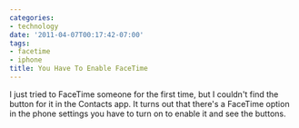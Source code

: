 ```yaml
---
categories:
- technology
date: '2011-04-07T00:17:42-07:00'
tags:
- facetime
- iphone
title: You Have To Enable FaceTime
---
```


I just tried to FaceTime someone for the first time, but I couldn't find the button for it in the Contacts app. It turns out that there's a FaceTime option in the phone settings you have to turn on to enable it and see the buttons.
